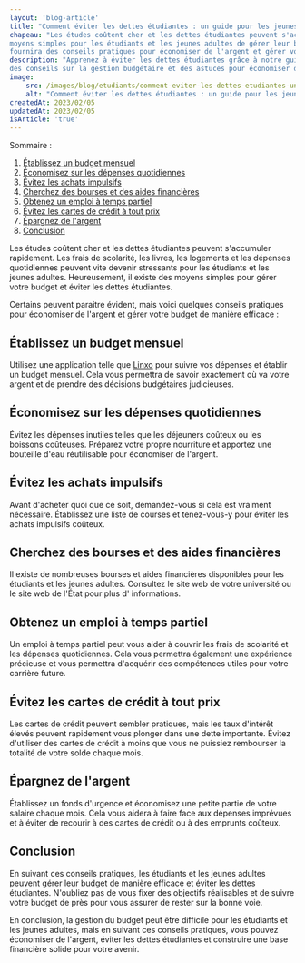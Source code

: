 ```yaml
---
layout: 'blog-article'
title: "Comment éviter les dettes étudiantes : un guide pour les jeunes adultes."
chapeau: "Les études coûtent cher et les dettes étudiantes peuvent s'accumuler rapidement. Heureusement, il existe des
moyens simples pour les étudiants et les jeunes adultes de gérer leur budget et d'éviter les dettes. Ce guide vous
fournira des conseils pratiques pour économiser de l'argent et gérer votre budget de manière efficace."
description: "Apprenez à éviter les dettes étudiantes grâce à notre guide pratique pour les jeunes adultes. Découvrez
des conseils sur la gestion budgétaire et des astuces pour économiser de l'argent."
image:
    src: /images/blog/etudiants/comment-eviter-les-dettes-etudiantes-un-guide-pour-les-jeunes-adultes.png
    alt: "Comment éviter les dettes étudiantes : un guide pour les jeunes adultes."
createdAt: 2023/02/05
updatedAt: 2023/02/05
isArticle: 'true'
---
```


<div class="mt-4 rounded-md bg-gray-100 p-4">
Sommaire :

<ol class="flex flex-col">
    <li><a href="#établissez-un-budget-mensuel" title="Établissez un budget mensuel">Établissez un budget mensuel</a></li>
    <li><a href="#économisez-sur-les-dépenses-quotidiennes" title="Économisez sur les dépenses quotidiennes">Économisez sur les dépenses quotidiennes</a></li>
    <li><a href="#évitez-les-achats-impulsifs" title="Évitez les achats impulsifs">Évitez les achats impulsifs</a></li>
    <li><a href="#cherchez-des-bourses-et-des-aides-financières" title="Cherchez des bourses et des aides financières">Cherchez des bourses et des aides financières</a></li>
    <li><a href="#obtenez-un-emploi-à-temps-partiel" title="Obtenez un emploi à temps partiel">Obtenez un emploi à temps partiel</a></li>
    <li><a href="#évitez-les-cartes-de-crédit-à-tout-prix" title="Évitez les cartes de crédit à tout prix">Évitez les cartes de crédit à tout prix</a></li>
    <li><a href="#épargnez-de-largent" title="Épargnez de l'argent">Épargnez de l'argent</a></li>
    <li><a href="#conclusion" title="Conclusion">Conclusion</a></li>
</ol>
</div>

Les études coûtent cher et les dettes étudiantes peuvent s'accumuler rapidement. Les frais de scolarité, les livres, les
logements et les dépenses quotidiennes peuvent vite devenir stressants pour les étudiants et les jeunes adultes.
Heureusement, il existe des moyens simples pour gérer votre budget et éviter les dettes étudiantes.

Certains peuvent paraitre évident, mais voici quelques conseils pratiques pour économiser de l'argent et gérer votre budget de manière efficace :

## Établissez un budget mensuel
Utilisez une application telle que <a href="https://www.linxo.com" title="Linxo" target="_blank">Linxo</a> pour suivre vos dépenses et
établir un budget mensuel. Cela vous permettra de savoir exactement où va votre argent et de prendre des décisions
budgétaires judicieuses.

## Économisez sur les dépenses quotidiennes
Évitez les dépenses inutiles telles que les déjeuners coûteux ou les boissons
coûteuses. Préparez votre propre nourriture et apportez une bouteille d'eau réutilisable pour économiser de l'argent.

## Évitez les achats impulsifs
Avant d'acheter quoi que ce soit, demandez-vous si cela est vraiment nécessaire.
Établissez une liste de courses et tenez-vous-y pour éviter les achats impulsifs coûteux.

## Cherchez des bourses et des aides financières
Il existe de nombreuses bourses et aides financières disponibles pour
les étudiants et les jeunes adultes. Consultez le site web de votre université ou le site web de l'État pour plus d'
informations.

## Obtenez un emploi à temps partiel
Un emploi à temps partiel peut vous aider à couvrir les frais de scolarité et les
dépenses quotidiennes. Cela vous permettra également une expérience précieuse et vous permettra d'acquérir des
compétences utiles pour votre carrière future.

## Évitez les cartes de crédit à tout prix
Les cartes de crédit peuvent sembler pratiques, mais les taux d'intérêt élevés
peuvent rapidement vous plonger dans une dette importante. Évitez d'utiliser des cartes de crédit à moins que vous ne
puissiez rembourser la totalité de votre solde chaque mois.

## Épargnez de l'argent
Établissez un fonds d'urgence et économisez une petite partie de votre salaire chaque mois. Cela
vous aidera à faire face aux dépenses imprévues et à éviter de recourir à des cartes de crédit ou à des emprunts
coûteux.

## Conclusion

En suivant ces conseils pratiques, les étudiants et les jeunes adultes peuvent gérer leur budget de manière efficace et
éviter les dettes étudiantes. N'oubliez pas de vous fixer des objectifs réalisables et de suivre votre budget de près
pour vous assurer de rester sur la bonne voie.

En conclusion, la gestion du budget peut être difficile pour les étudiants et les jeunes adultes, mais en suivant ces
conseils pratiques, vous pouvez économiser de l'argent, éviter les dettes étudiantes et construire une base financière
solide pour votre avenir.